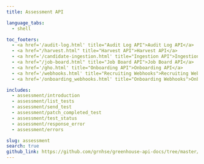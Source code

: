 ```yaml
---
title: Assessment API

language_tabs:
  - shell

toc_footers:
  - <a href='/audit-log.html' title="Audit Log API">Audit Log API</a>
  - <a href="/harvest.html" title="Harvest API">Harvest API</a>
  - <a href='/candidate-ingestion.html' title="Ingestion API">Ingestion API</a>
  - <a href="/job-board.html" title="Job Board API">Job Board API</a>
  - <a href='/gho.html' title="Onboarding API">Onboarding API</a>
  - <a href='/webhooks.html' title="Recruiting Webhooks">Recruiting Webhooks</a>
  - <a href='/onboarding_webhooks.html' title="Onboarding Webhooks">Onboarding Webhooks</a>

includes:
  - assessment/introduction
  - assessment/list_tests
  - assessment/send_test
  - assessment/patch_completed_test
  - assessment/test_status
  - assessment/response_error
  - assessment/errors

slug: assessment
search: true
github_link: https://github.com/grnhse/greenhouse-api-docs/tree/master/source/includes/assessment
---
```

